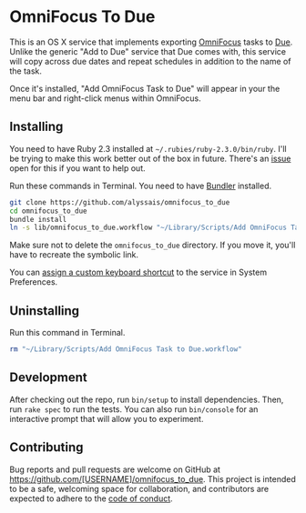 # OmniFocus To Due

This is an OS X service that implements exporting [OmniFocus](https://omnigroup.com/omnifocus) tasks to [Due](http://www.dueapp.com). Unlike the generic "Add to Due" service that Due comes with, this service will copy across due dates and repeat schedules in addition to the name of the task.

Once it's installed, "Add OmniFocus Task to Due" will appear in your the menu bar and right-click menus within OmniFocus.

## Installing

You need to have Ruby 2.3 installed at `~/.rubies/ruby-2.3.0/bin/ruby`.
I'll be trying to make this work better out of the box in future.
There's an [issue](https://github.com/alyssais/omnifocus_to_due/issues/1) open for this if you want to help out.

Run these commands in Terminal. You need to have [Bundler](http://bundler.io) installed.

```sh
git clone https://github.com/alyssais/omnifocus_to_due
cd omnifocus_to_due
bundle install
ln -s lib/omnifocus_to_due.workflow "~/Library/Scripts/Add OmniFocus Task to Due.workflow"
```

Make sure not to delete the `omnifocus_to_due` directory.
If you move it, you'll have to recreate the symbolic link.

You can [assign a custom keyboard shortcut](https://support.apple.com/kb/PH18418?locale=en_US) to the service in System Preferences.

## Uninstalling

Run this command in Terminal.

```sh
rm "~/Library/Scripts/Add OmniFocus Task to Due.workflow"
```

## Development

After checking out the repo, run `bin/setup` to install dependencies. Then, run `rake spec` to run the tests. You can also run `bin/console` for an interactive prompt that will allow you to experiment.

## Contributing

Bug reports and pull requests are welcome on GitHub at https://github.com/[USERNAME]/omnifocus_to_due. This project is intended to be a safe, welcoming space for collaboration, and contributors are expected to adhere to the [code of conduct](CODE_OF_CONDUCT.md).

